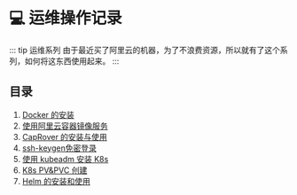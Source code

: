 # :computer: 运维操作记录

::: tip 运维系列
由于最近买了阿里云的机器，为了不浪费资源，所以就有了这个系列，如何将这东西使用起来。
:::

## 目录

1. [Docker 的安装](/series/personal_op/docker_install.md)
2. [使用阿里云容器镜像服务](/series/personal_op/aliyun_image.md)
3. [CapRover 的安装与使用](/series/personal_op/caprover_install.md)
4. [ssh-keygen免密登录](/series/ssh_keygen_login.md)
5. [使用 kubeadm 安装 K8s]()
6. [K8s PV&PVC 创建]()
7. [Helm 的安装和使用]()
